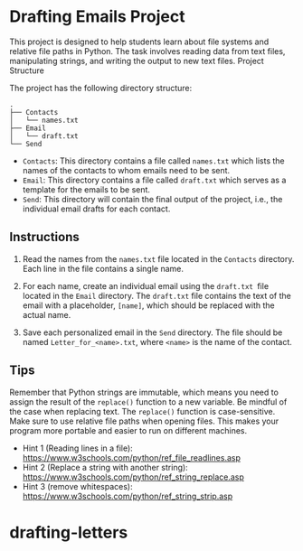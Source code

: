 # Drafting Emails Project

This project is designed to help students learn about file systems and relative file paths in Python. The task involves reading data from text files, manipulating strings, and writing the output to new text files.
Project Structure

The project has the following directory structure:

```
.
├── Contacts
│   └── names.txt
├── Email
│   └── draft.txt
└── Send
```

- `Contacts`: This directory contains a file called `names.txt` which lists the names of the contacts to whom emails need to be sent.
- `Email`: This directory contains a file called `draft.txt` which serves as a template for the emails to be sent.
- `Send`: This directory will contain the final output of the project, i.e., the individual email drafts for each contact.

## Instructions

1. Read the names from the `names.txt` file located in the `Contacts` directory. Each line in the file contains a single name.

2. For each name, create an individual email using the `draft.txt `file located in the `Email` directory. The `draft.txt` file contains the text of the email with a placeholder, `[name]`, which should be replaced with the actual name.

3. Save each personalized email in the `Send` directory. The file should be named `Letter_for_<name>.txt`, where `<name>` is the name of the contact.

## Tips

Remember that Python strings are immutable, which means you need to assign the result of the `replace()` function to a new variable.
Be mindful of the case when replacing text. The `replace()` function is case-sensitive.
Make sure to use relative file paths when opening files. This makes your program more portable and easier to run on different machines.

- Hint 1 (Reading lines in a file): https://www.w3schools.com/python/ref_file_readlines.asp
- Hint 2 (Replace a string with another string): https://www.w3schools.com/python/ref_string_replace.asp
- Hint 3 (remove whitespaces): https://www.w3schools.com/python/ref_string_strip.asp
# drafting-letters
